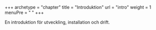 +++
archetype = "chapter"
title = "Introduktion"
url  = "intro"
weight = 1
menuPre = "<i class='fas fa-info-circle'></i> "
+++

En introduktion för utveckling, installation och drift.
